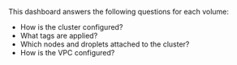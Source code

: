This dashboard answers the following questions for each volume:

- How is the cluster configured?
- What tags are applied?
- Which nodes and droplets attached to the cluster?
- How is the VPC configured?
